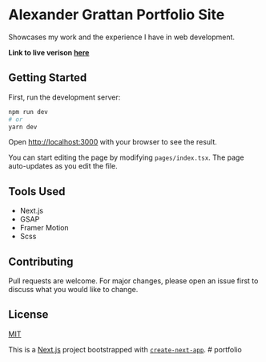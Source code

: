 # Alexander Grattan Portfolio Site

Showcases my work and the experience I have in web development.

**Link to live verison [here](https://agrattan.com/)**

## Getting Started

First, run the development server:

```bash
npm run dev
# or
yarn dev
```

Open [http://localhost:3000](http://localhost:3000) with your browser to see the result.

You can start editing the page by modifying `pages/index.tsx`. The page auto-updates as you edit the file.

## Tools Used

- Next.js
- GSAP
- Framer Motion
- Scss

## Contributing

Pull requests are welcome. For major changes, please open an issue first to discuss what you would like to change.

## License

[MIT](https://opensource.org/licenses/MIT)

This is a [Next.js](https://nextjs.org/) project bootstrapped with [`create-next-app`](https://github.com/vercel/next.js/tree/canary/packages/create-next-app).
#   p o r t f o l i o  
 